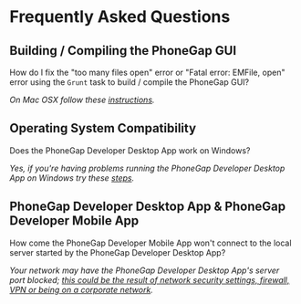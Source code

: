 # Frequently Asked Questions

## Building / Compiling the PhoneGap GUI

How do I fix the "too many files open" error or "Fatal error: EMFile, open" error using the `Grunt` task to build / compile the PhoneGap GUI?

_On Mac OSX follow these [instructions](https://github.com/hermwong/phonegap-gui/issues/168)._

## Operating System Compatibility

Does the PhoneGap Developer Desktop App work on Windows?

_Yes, if you're having problems running the PhoneGap Developer Desktop App on Windows try these [steps](https://github.com/hermwong/phonegap-gui/issues/203#issuecomment-60002264)._

## PhoneGap Developer Desktop App & PhoneGap Developer Mobile App

How come the PhoneGap Developer Mobile App won't connect to the local server started by the PhoneGap Developer Desktop App?

_Your network may have the PhoneGap Developer Desktop App's server port blocked; [this could be the result of network security settings, firewall, VPN or being on a corporate network](https://github.com/hermwong/phonegap-gui/issues/162)._